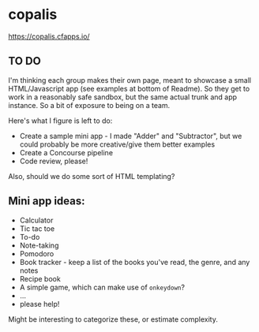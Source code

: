 # copalis

https://copalis.cfapps.io/

## TO DO
I'm thinking each group makes their own page, meant to showcase a small HTML/Javascript app (see examples at bottom of Readme). So they get to work in a reasonably safe sandbox, but the same actual trunk and app instance. So a bit of exposure to being on a team.

Here's what I figure is left to do:
- Create a sample mini app - I made "Adder" and "Subtractor", but we could probably be more creative/give them better examples
- Create a Concourse pipeline
- Code review, please!

Also, should we do some sort of HTML templating?

## Mini app ideas:
- Calculator
- Tic tac toe
- To-do
- Note-taking
- Pomodoro
- Book tracker - keep a list of the books you've read, the genre, and any notes
- Recipe book
- A simple game, which can make use of `onkeydown`?
- ...
- please help!

Might be interesting to categorize these, or estimate complexity.
